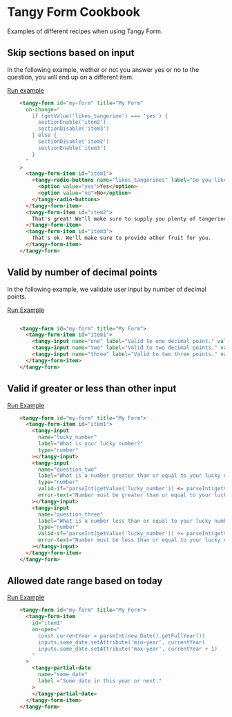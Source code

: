 # Tangy Form Cookbook
Examples of different recipes when using Tangy Form.

## Skip sections based on input
In the following example, wether or not you answer yes or no to the question, you will end up on a different item.

[Run example](https://codepen.io/rjsteinert/pen/WNbjPjZ)
```html
    <tangy-form id="my-form" title="My Form"
      on-change="
        if (getValue('likes_tangerine') === 'yes') {
          sectionEnable('item2')
          sectionDisable('item3')
        } else {
          sectionDisable('item2')
          sectionEnable('item3')
        }      
      "
    >
      <tangy-form-item id="item1">
        <tangy-radio-buttons name="likes_tangerines" label="Do you like tangerines?">
          <option value="yes">Yes</option>
          <option value="no">No</option>
        </tangy-radio-buttons>
      </tangy-form-item>
      <tangy-form-item id="item2">
        That's great! We'll make sure to supply you plenty of tangerines.
      </tangy-form-item>
      <tangy-form-item id="item3">
        That's ok. We'll make sure to provide other fruit for you.
      </tangy-form-item>
    </tangy-form>
```


## Valid by number of decimal points
In the following example, we validate user input by number of decimal points.

[Run Example](https://codepen.io/rjsteinert/pen/bGNWzrr)
```html

    <tangy-form id="my-form" title="My Form">
      <tangy-form-item id="item1">
        <tangy-input name="one" label="Valid to one decimal point." valid-if="/^[0-9]+\.[0-9]/.test(input.value)"></tangy-input>
        <tangy-input name="two" label="Valid to two decimal points." valid-if="/^[0-9]+\.[0-9][0-9]/.test(input.value)"></tangy-input>
        <tangy-input name="three" label="Valid to two three points." valid-if="/^[0-9]+\.[0-9][0-9][0-9]/.test(input.value)"></tangy-input>
      </tangy-form-item>
    </tangy-form>
```


## Valid if greater or less than other input

[Run Example](https://codepen.io/rjsteinert/pen/jOEGbGK)
```html
    <tangy-form id="my-form" title="My Form">
      <tangy-form-item id="item1">
        <tangy-input 
          name="lucky_number"
          label="What is your lucky number?"
          type="number"
        ></tangy-input>
        <tangy-input
          name="question_two"
          label="What is a number greater than or equal to your lucky number?"
          type="number"
          valid-if="parseInt(getValue('lucky_number')) <= parseInt(getValue('question_two'))"
          error-text="Number must be greater than or equal to your lucky number."
        ></tangy-input>
        <tangy-input
          name="question_three"
          label="What is a number less than or equal to your lucky number?"
          type="number"
          valid-if="parseInt(getValue('lucky_number')) >= parseInt(getValue('question_three'))"
          error-text="Number must be less than or equal to your lucky number."
        ></tangy-input>
      </tangy-form-item>
    </tangy-form>
```

## Allowed date range based on today

[Run Example](https://codepen.io/rjsteinert/pen/mdyBeLm)
```html
    <tangy-form id="my-form" title="My Form">
      <tangy-form-item 
        id="item1"
        on-open="
          const currentYear = parseInt(new Date().getFullYear())
          inputs.some_date.setAttribute('min-year', currentYear)
          inputs.some_date.setAttribute('max-year', currentYear + 1)
        "
      >
        <tangy-partial-date 
          name="some_date"
          label ="Some date in this year or next:"
        >
        </tangy-partial-date>
      </tangy-form-item>
    </tangy-form>
```
